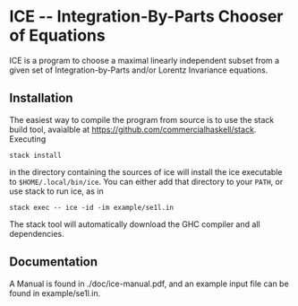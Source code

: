 # ICE -- Integration-By-Parts Chooser of Equations

ICE is a program to choose a maximal linearly independent subset from
a given set of Integration-by-Parts and/or Lorentz Invariance
equations.

## Installation

The easiest way to compile the program from source is to use the stack
build tool, avaialble at https://github.com/commercialhaskell/stack.
Executing
```
stack install
```
in the directory containing the sources of ice will install the ice
executable to `$HOME/.local/bin/ice`.  You can either add that
directory to your `PATH`, or use stack to run ice, as in
```
stack exec -- ice -id -im example/se1l.in
```
The stack tool will automatically download the GHC compiler and all
dependencies.

## Documentation

A Manual is found in ./doc/ice-manual.pdf, and an example input file
can be found in example/se1l.in.
